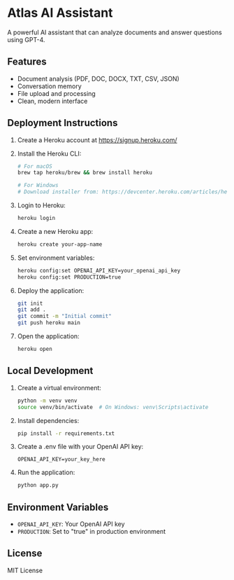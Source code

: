 # Atlas AI Assistant

A powerful AI assistant that can analyze documents and answer questions using GPT-4.

## Features

- Document analysis (PDF, DOC, DOCX, TXT, CSV, JSON)
- Conversation memory
- File upload and processing
- Clean, modern interface

## Deployment Instructions

1. Create a Heroku account at https://signup.heroku.com/

2. Install the Heroku CLI:
   ```bash
   # For macOS
   brew tap heroku/brew && brew install heroku

   # For Windows
   # Download installer from: https://devcenter.heroku.com/articles/heroku-cli
   ```

3. Login to Heroku:
   ```bash
   heroku login
   ```

4. Create a new Heroku app:
   ```bash
   heroku create your-app-name
   ```

5. Set environment variables:
   ```bash
   heroku config:set OPENAI_API_KEY=your_openai_api_key
   heroku config:set PRODUCTION=true
   ```

6. Deploy the application:
   ```bash
   git init
   git add .
   git commit -m "Initial commit"
   git push heroku main
   ```

7. Open the application:
   ```bash
   heroku open
   ```

## Local Development

1. Create a virtual environment:
   ```bash
   python -m venv venv
   source venv/bin/activate  # On Windows: venv\Scripts\activate
   ```

2. Install dependencies:
   ```bash
   pip install -r requirements.txt
   ```

3. Create a .env file with your OpenAI API key:
   ```
   OPENAI_API_KEY=your_key_here
   ```

4. Run the application:
   ```bash
   python app.py
   ```

## Environment Variables

- `OPENAI_API_KEY`: Your OpenAI API key
- `PRODUCTION`: Set to "true" in production environment

## License

MIT License 